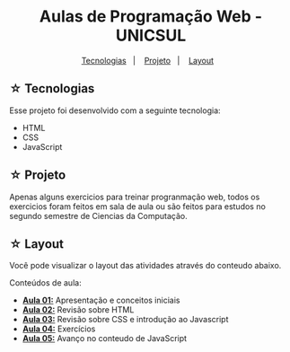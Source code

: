 <h1 align="center">Aulas de Programação Web - UNICSUL</h1>

<p align="center">
  <a href="#-tecnologias">Tecnologias</a>&nbsp;&nbsp;&nbsp;|&nbsp;&nbsp;&nbsp;
  <a href="#-projeto">Projeto</a>&nbsp;&nbsp;&nbsp;|&nbsp;&nbsp;&nbsp;
  <a href="#-layout">Layout</a>&nbsp;&nbsp;&nbsp;
</p>

## ☆ Tecnologias

Esse projeto foi desenvolvido com a seguinte tecnologia:
- HTML
- CSS
- JavaScript

## ☆ Projeto
Apenas alguns exercicios para treinar progranmação web, todos os exercicios foram feitos em sala de aula ou são feitos para estudos no segundo semestre de Ciencias da Computação.
## ☆ Layout

Você pode visualizar o layout das atividades através do conteudo abaixo.<br>

Conteúdos de aula:
* **[Aula 01:](https://github.com/https-shini/pw-2s/tree/main/Aula01)** Apresentação e conceitos iniciais
* **[Aula 02:](https://github.com/https-shini/pw-2s/tree/main/Aula02)** Revisão sobre HTML
* **[Aula 03:](https://github.com/https-shini/pw-2s/tree/main/Aula03)** Revisão sobre CSS e introdução ao Javascript
* **[Aula 04:](https://github.com/https-shini/pw-2s/tree/main/Aula04)** Exercícios
* **[Aula 05:](https://github.com/https-shini/pw-2s/tree/main/Aula05)** Avanço no conteudo de JavaScript
